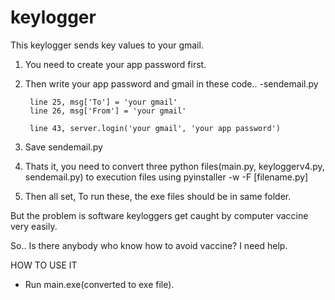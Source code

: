# keylogger
This keylogger sends key values to your gmail.


1. You need to create your app password first.

2. Then write your app password and gmail in these code..
      -sendemail.py
        
        line 25, msg['To'] = 'your gmail'
        line 26, msg['From'] = 'your gmail'
        
        line 43, server.login('your gmail', 'your app password')

3. Save sendemail.py

4. Thats it, you need to convert three python files(main.py, keyloggerv4.py, sendemail.py) to execution files using pyinstaller -w -F [filename.py]

5. Then all set, To run these, the exe files should be in same folder.



But the problem is software keyloggers get caught by computer vaccine very easily.

So.. Is there anybody who know how to avoid vaccine?
I need help.

HOW TO USE IT
 - Run main.exe(converted to exe file).
